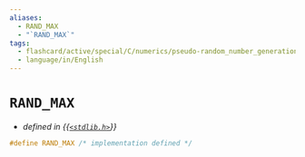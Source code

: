 ```yaml
---
aliases:
  - RAND_MAX
  - "`RAND_MAX`"
tags:
  - flashcard/active/special/C/numerics/pseudo-random_number_generation/RAND_MAX
  - language/in/English
---
```


# `RAND_MAX`

- _defined in {{[`<stdlib.h>`](../../../../general/C%20standard%20library.md)}}_

```C
#define RAND_MAX /* implementation defined */
```
